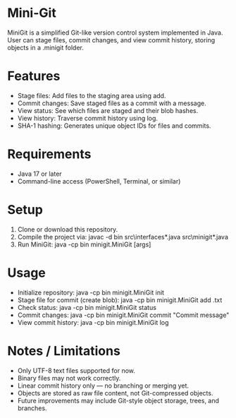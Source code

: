 # Mini-Git

MiniGit is a simplified Git-like version control system implemented in Java.
User can stage files, commit changes, and view commit history, storing objects in a .minigit folder.

# Features
- Stage files: Add files to the staging area using add.
- Commit changes: Save staged files as a commit with a message.
- View status: See which files are staged and their blob hashes.
- View history: Traverse commit history using log.
- SHA-1 hashing: Generates unique object IDs for files and commits.

# Requirements
- Java 17 or later
- Command-line access (PowerShell, Terminal, or similar)

# Setup
1. Clone or download this repository.
2. Compile the project via: javac -d bin src\interfaces*.java src\minigit*.java
3. Run MiniGit: java -cp bin minigit.MiniGit [args]

# Usage
- Initialize repository: java -cp bin minigit.MiniGit init
- Stage file for commit (create blob): java -cp bin minigit.MiniGit add .txt
- Check status: java -cp bin minigit.MiniGit status
- Commit changes: java -cp bin minigit.MiniGit commit "Commit message"
- View commit history: java -cp bin minigit.MiniGit log

# Notes / Limitations
- Only UTF-8 text files supported for now.
- Binary files may not work correctly.
- Linear commit history only — no branching or merging yet.
- Objects are stored as raw file content, not Git-compressed objects.
- Future improvements may include Git-style object storage, trees, and branches.